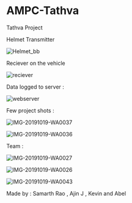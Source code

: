 # AMPC-Tathva
Tathva Project

Helmet Transmitter 

![Helmet_bb](https://user-images.githubusercontent.com/13176032/132127310-b197e902-ae5b-4dcc-a09c-427f2476ade3.jpg)

Reciever on the vehicle

![reciever](https://user-images.githubusercontent.com/13176032/132127539-d38c7964-2f1e-40b8-9d3a-fa26abea807b.jpg)


Data logged to server :

![webserver](https://user-images.githubusercontent.com/13176032/132127547-7f3be1d3-f017-457a-84fe-674d35f8dbdc.png)



Few project shots :

![IMG-20191019-WA0037](https://user-images.githubusercontent.com/13176032/132127501-f6014e53-7452-479b-977d-0e3e4b245208.jpg)

![IMG-20191019-WA0036](https://user-images.githubusercontent.com/13176032/132127561-0da784af-6a16-4d2c-a710-c6d282038404.jpg)


Team :

![IMG-20191019-WA0027](https://user-images.githubusercontent.com/13176032/132127417-1171d91a-120d-40ed-a318-eaf7b6178100.jpg)


![IMG-20191019-WA0026](https://user-images.githubusercontent.com/13176032/132127426-a1ea086d-a93b-4d57-8920-273ea4ce858e.jpg)


![IMG-20191019-WA0043](https://user-images.githubusercontent.com/13176032/132127566-0947ed98-5f41-4048-acc5-e5557f44f3c1.jpg)

Made by : Samarth Rao , Ajin J , Kevin and Abel
